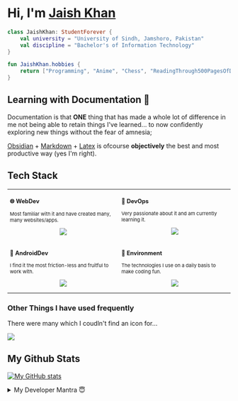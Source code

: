 
# Hi, I'm [Jaish Khan]() 

```kt
class JaishKhan: StudentForever {
	val university = "University of Sindh, Jamshoro, Pakistan"
	val discipline = "Bachelor's of Information Technology"
}

fun JaishKhan.hobbies {
	return ["Programming", "Anime", "Chess", "ReadingThrough500PagesOfDocumentationCuzWhyNot"]
}
```

## Learning with Documentation 📃

Documentation is that **ONE** thing that has made a whole lot of difference in me not being able to retain things I've learned... to now confidently exploring new things without the fear of amnesia;

[Obsidian](https://obsidian.md/) + [Markdown](https://www.markdownguide.org/) + [Latex](https://www.latex-project.org/get/) is ofcourse **objectively** the best and most productive way (yes I'm right).

## Tech Stack

<div class="table-devenvironment">
  <table style="font-size: 11px">
    <tr>
  <td valign="top" width="50%">

### 🌐 WebDev

Most familiar with it and have created many, many websites/apps.

<p align="center">
	<img src="https://skillicons.dev/icons?i=html,css,js,ts,react,tailwind,nodejs,nextjs,astro,postgres,mongodb,redis"
</p>

  </td>
  <td valign="top" width="50%">

### 🔗 DevOps

Very passionate about it and am currently learning it.

<p align="center">
	<img src="https://skillicons.dev/icons?i=git,github,githubactions,gitlab,docker,kubernetes,grafana,prometheus,ansible,terraform,aws,cloudflare"
</p>

  </td>
  </tr>
  <tr>
  <td valign="top" width="50%">

### 📱 AndroidDev

I find it the most friction-less and fruitful to work with.

<p align="center">
	<img src="https://skillicons.dev/icons?i=androidstudio,kotlin,ktor,java,gradle,sqlite,dart,flutter"
</p>

  </td>
  <td valign="top" width="50%">

### 🐧 Environment

The technologies I use on a daily basis to make coding fun.

<p align="center">
	<img src="https://skillicons.dev/icons?i=linux,windows,vscode,vim,python,nginx,bash,powershell"
</p>

  </td>
  </tr>
  
  </table>
</div>

### Other Things I have used frequently

There were many which I coudln't find an icon for...

<img src="https://skillicons.dev/icons?i=c,cpp,cs,php,go,lua,zig,django,flask,dotnet,laravel,htmx,alpinejs,svelte,ps,ai,figma,blender,godot,unity,gtk">


## My Github Stats

[![My GitHub stats](https://github-readme-stats.vercel.app/api?username=maybejaishkhan)](https://github.com/maybejaishkhan/github-readme-stats)

<details>
  <summary>My Developer Mantra 😇</summary>

  *"Embrace the bugs, cherish the commits, and always remember: even semicolons deserve a second chance."*
  
</details>



